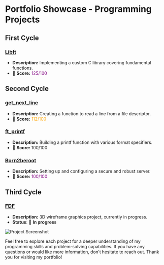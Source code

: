 # Portfolio Showcase - Programming Projects

## First Cycle

### [Libft](https://github.com/mferest/Cursus42/tree/main/Cursus42-main/Cursus/circle-00/Libft)
- **Description:** Implementing a custom C library covering fundamental functions.
- 🚀 **Score:** <span style="color:purple;">125/100</span>

## Second Cycle

### [get_next_line](https://github.com/mferest/Cursus42/tree/main/Cursus42-main/Cursus/circle-01/get_next_line)
- **Description:** Creating a function to read a line from a file descriptor.
- 🚀 **Score:** <span style="color:orange;">112/100</span>
  
### [ft_printf](https://github.com/mferest/Cursus42/tree/main/Cursus42-main/Cursus/circle-01/ft_printf)
- **Description:** Building a printf function with various format specifiers.
- 🚀 **Score:** 100/100

### [Born2beroot](https://github.com/mferest/Cursus42/tree/main/Cursus42-main/Cursus/circle-01/Born2beroot)
- **Description:** Setting up and configuring a secure and robust server.
- 🚀 **Score:** <span style="color:purple;">100/100</span>

## Third Cycle

### [FDF](Cursus42-main/Cursus/circle-02/fdf)
- **Description:** 3D wireframe graphics project, currently in progress.
- **Status:** 🔧 **In progress**

![Project Screenshot](https://github.com/mferest/Cursus42/assets/139508718/16caf4be-0c23-4b86-a0d4-f1a7bc1a07f7)

Feel free to explore each project for a deeper understanding of my programming skills and problem-solving capabilities. If you have any questions or would like more information, don't hesitate to reach out. Thank you for visiting my portfolio!